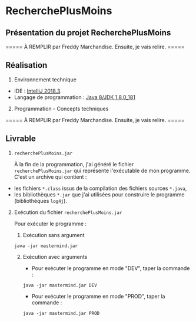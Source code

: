 # RecherchePlusMoins


## Présentation du projet RecherchePlusMoins

===== À REMPLIR par Freddy Marchandise. Ensuite, je vais relire. =====

## Réalisation

1. Environnement technique

  - IDE :  [IntelliJ 2018.3](https://www.jetbrains.com/idea/).
  - Langage de programmation : [Java 8/JDK 1.8.0_181](https://openclassrooms.com/fr/courses/26832-apprenez-a-programmer-en-java)


2. Programmation - Concepts techniques

===== À REMPLIR par Freddy Marchandise. Ensuite, je vais relire. =====

## Livrable

1. `recherchePlusMoins.jar`

    À la fin de la programmation, j'ai généré le fichier `recherchePlusMoins.jar` qui représente l'exécutable de mon programme.
C'est un archive qui contient :
  - les fichiers `*.class` issus de la compilation des fichiers sources `*.java`,
  - les bibliothèques `*.jar` que j'ai utilisées pour construire le programme (bibliothèques `log4j`).

2. Exécution du fichier `recherchePlusMoins.jar`  

    Pour exécuter le programme :

    1. Exécution sans argument

    ```
    java -jar mastermind.jar
    ```

    2. Exécution avec arguments

        - Pour exécuter le programme en mode "DEV", taper la commande :

        ```
        java -jar mastermind.jar DEV
        ```

        - Pour exécuter le programme en mode "PROD", taper la commande :

        ```
        java -jar mastermind.jar PROD
        ```